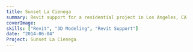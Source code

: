 ```yaml
---
title: Sunset La Cienega
summary: Revit support for a residential project in Los Angeles, CA
coverImage:
skills: ["Revit", "3D Modeling", "Revit Support"]
date: "2014-06-04"
Project: Sunset La Cienega
---
```

